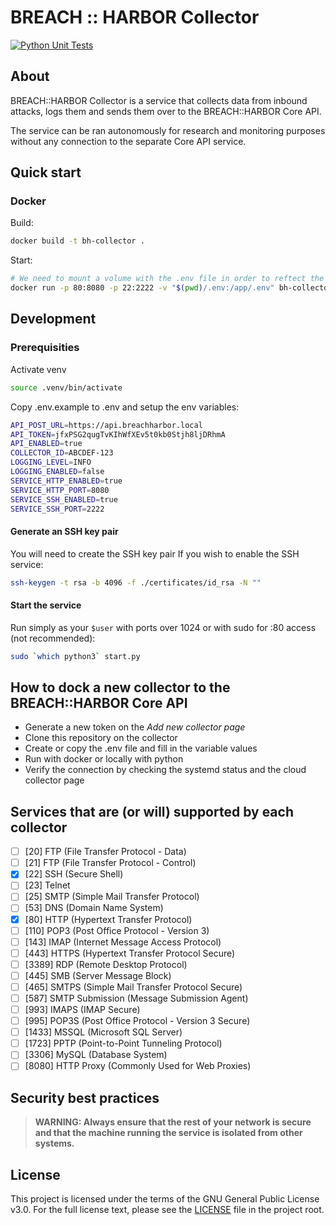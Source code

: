 # BREACH :: HARBOR Collector
[![Python Unit Tests](https://github.com/Dyneteq/Breach-Harbor-Collector/actions/workflows/main.yml/badge.svg)](https://github.com/Dyneteq/Breach-Harbor-Collector/actions/workflows/main.yml)

## About

BREACH::HARBOR Collector is a service that collects data from inbound attacks, logs them and sends them over to the BREACH::HARBOR Core API.

The service can be ran autonomously for research and monitoring purposes without any connection to the separate Core API service.



## Quick start

### Docker

Build:

```bash
docker build -t bh-collector .
```

Start:

```bash
# We need to mount a volume with the .env file in order to reftect the changes
docker run -p 80:8080 -p 22:2222 -v "$(pwd)/.env:/app/.env" bh-collector
```

## Development

### Prerequisities

Activate venv

```bash
source .venv/bin/activate
```

Copy .env.example to .env and setup the env variables:

```bash
API_POST_URL=https://api.breachharbor.local
API_TOKEN=jfxPSG2qugTvKIhWfXEv5t0kb0Stjh8ljDRhmA
API_ENABLED=true
COLLECTOR_ID=ABCDEF-123
LOGGING_LEVEL=INFO
LOGGING_ENABLED=false
SERVICE_HTTP_ENABLED=true
SERVICE_HTTP_PORT=8080
SERVICE_SSH_ENABLED=true 
SERVICE_SSH_PORT=2222
```

#### Generate an SSH key pair

You will need to create the SSH key pair If you wish to enable the SSH service:

```bash
ssh-keygen -t rsa -b 4096 -f ./certificates/id_rsa -N ""
```

#### Start the service

Run simply as your `$user` with ports over 1024 or with sudo for :80 access (not recommended):

```bash
sudo `which python3` start.py
```

## How to dock a new collector to the BREACH::HARBOR Core API

- Generate a new token on the _Add new collector page_
- Clone this repository on the collector
- Create or copy the .env file and fill in the variable values
- Run with docker or locally with python
- Verify the connection by checking the systemd status and the cloud collector page
  
## Services that are (or will) supported by each collector

- [ ] [20] FTP (File Transfer Protocol - Data)
- [ ] [21] FTP (File Transfer Protocol - Control)
- [x] [22] SSH (Secure Shell)
- [ ] [23] Telnet
- [ ] [25] SMTP (Simple Mail Transfer Protocol)
- [ ] [53] DNS (Domain Name System)
- [x] [80] HTTP (Hypertext Transfer Protocol)
- [ ] [110] POP3 (Post Office Protocol - Version 3)
- [ ] [143] IMAP (Internet Message Access Protocol)
- [ ] [443] HTTPS (Hypertext Transfer Protocol Secure)
- [ ] [3389] RDP (Remote Desktop Protocol)
- [ ] [445] SMB (Server Message Block)
- [ ] [465] SMTPS (Simple Mail Transfer Protocol Secure)
- [ ] [587] SMTP Submission (Message Submission Agent)
- [ ] [993] IMAPS (IMAP Secure)
- [ ] [995] POP3S (Post Office Protocol - Version 3 Secure)
- [ ] [1433] MSSQL (Microsoft SQL Server)
- [ ] [1723] PPTP (Point-to-Point Tunneling Protocol)
- [ ] [3306] MySQL (Database System)
- [ ] [8080] HTTP Proxy (Commonly Used for Web Proxies)

## Security best practices

> **WARNING: Always ensure that the rest of your network is secure and that the machine running the service is isolated from other systems.**
> 
## License

This project is licensed under the terms of the GNU General Public License v3.0. For the full license text, please see the [LICENSE](LICENSE) file in the project root.
